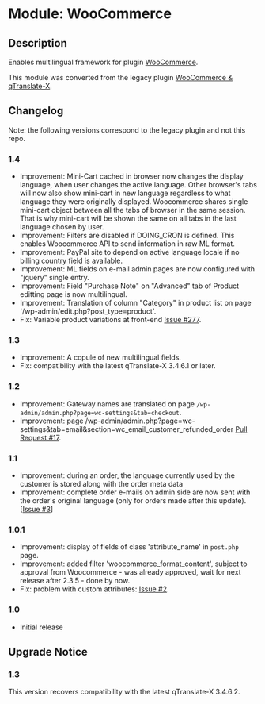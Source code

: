 # Module: WooCommerce

## Description

Enables multilingual framework for plugin [WooCommerce](https://wordpress.org/plugins/woocommerce/).

This module was converted from the legacy plugin [WooCommerce & qTranslate-X](https://github.com/qTranslate-Team/woocommerce-qtranslate-x).

## Changelog ##

Note: the following versions correspond to the legacy plugin and not this repo.

### 1.4 ###
* Improvement: Mini-Cart cached in browser now changes the display language, when user changes the active language. Other browser's tabs will now also show mini-cart in new language regardless to what language they were originally displayed. Woocommerce shares single mini-cart object between all the tabs of browser in the same session. That is why mini-cart will be shown the same on all tabs in the last language chosen by user.
* Improvement: Filters are disabled if DOING_CRON is defined. This enables Woocommerce API to send information in raw ML format. 
* Improvement: PayPal site to depend on active language locale if no billing country field is available.
* Improvement: ML fields on e-mail admin pages are now configured with "jquery" single entry.
* Improvement: Field "Purchase Note" on "Advanced" tab of Product editting page is now multilingual.
* Improvement: Translation of column "Category" in product list on page '/wp-admin/edit.php?post_type=product'.
* Fix: Variable product variations at front-end [Issue #277](https://github.com/qTranslate-Team/qtranslate-x/issues/277).

### 1.3 ###
* Improvement: A copule of new multilingual fields.
* Fix: compatibility with the latest qTranslate-X 3.4.6.1 or later.

### 1.2 ###
* Improvement: Gateway names are translated on page `/wp-admin/admin.php?page=wc-settings&tab=checkout`.
* Improvement: page /wp-admin/admin.php?page=wc-settings&tab=email&section=wc_email_customer_refunded_order [Pull Request #17](https://github.com/qTranslate-Team/woocommerce-qtranslate-x/issues/17).

### 1.1 ###
* Improvement: during an order, the language currently used by the customer is stored along with the order meta data
* Improvement: complete order e-mails on admin side are now sent with the order's original language (only for orders made after this update). [[Issue #3]( https://github.com/qTranslate-Team/woocommerce-qtranslate-x/issues/3)]

### 1.0.1 ###
* Improvement: display of fields of class 'attribute_name' in `post.php` page.
* Improvement: added filter 'woocommerce_format_content', subject to approval from Woocommerce - was already approved, wait for next release after 2.3.5 - done by now.
* Fix: problem with custom attributes: [Issue #2](https://github.com/qTranslate-Team/woocommerce-qtranslate-x/issues/2).

### 1.0 ###
* Initial release


## Upgrade Notice ##

### 1.3 ###
This version recovers compatibility with the latest qTranslate-X 3.4.6.2.